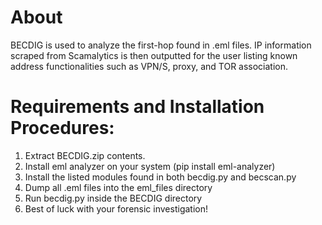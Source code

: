 # About

BECDIG is used to analyze the first-hop found in .eml files. IP information scraped from Scamalytics is then outputted for the user listing known address functionalities such as VPN/S, proxy, and TOR association.

# Requirements and Installation Procedures:
1. Extract BECDIG.zip contents.
2. Install eml analyzer on your system (pip install eml-analyzer)
3. Install the listed modules found in both becdig.py and becscan.py
4. Dump all .eml files into the eml_files directory
5. Run becdig.py inside the BECDIG directory
6. Best of luck with your forensic investigation!
